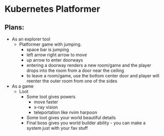 Kubernetes Platformer
==========

Plans:
------

* As an explorer tool
    * Platformer game with jumping.
      * space bar is jumping
      * left arrow right arrow to move
      * up arrow to enter doorways
      * entering a doorway renders a new room/game and the player drops into the
        room from a door near the ceiling
      * to leave a room/game, use the bottom center door and player will reenter the
        outer room from one of the sides
* As a game
    * Loot
        * Some loot gives powers
            * move faster
            * x-ray vision
            * teleportation like nvim harpoon
        * Some loot gives your world beautiful details
        * Final boss gives you world builder ability - you can make a system
          just with your fav stuff

